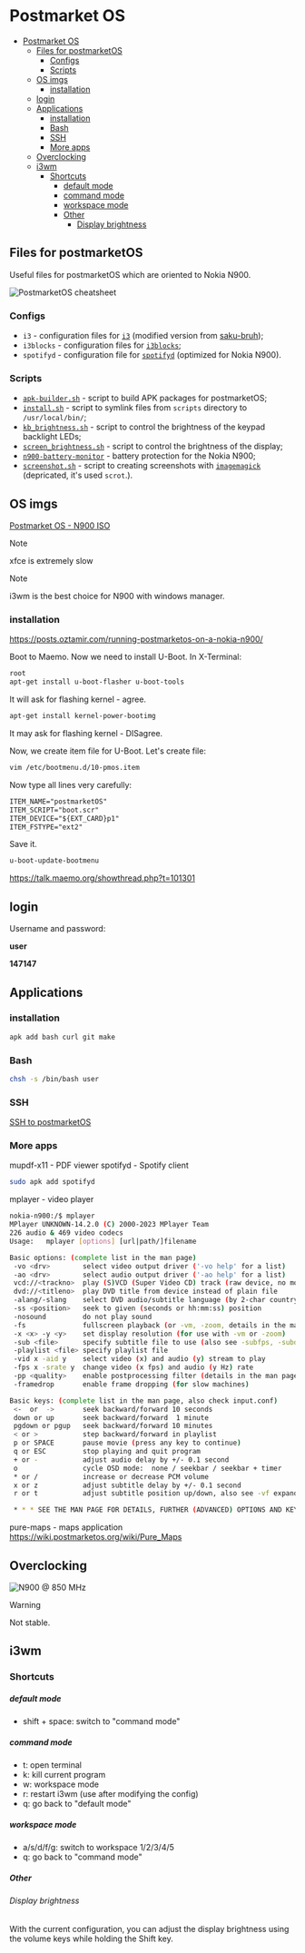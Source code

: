 # Postmarket OS

- [Postmarket OS](#postmarket-os)
  - [Files for postmarketOS](#files-for-postmarketos)
    - [Configs](#configs)
    - [Scripts](#scripts)
  - [OS imgs](#os-imgs)
    - [installation](#installation)
  - [login](#login)
  - [Applications](#applications)
    - [installation](#installation-1)
    - [Bash](#bash)
    - [SSH](#ssh)
    - [More apps](#more-apps)
  - [Overclocking](#overclocking)
  - [i3wm](#i3wm)
    - [Shortcuts](#shortcuts)
        - [default mode](#default-mode)
        - [command mode](#command-mode)
        - [workspace mode](#workspace-mode)
        - [Other](#other)
          - [Display brightness](#display-brightness)

## Files for postmarketOS

Useful files for postmarketOS which are oriented to Nokia N900.

![PostmarketOS cheatsheet](../assets/1600px-PostmarketOS_cheatsheet.png)

### Configs

- `i3` - configuration files for [`i3`](https://wiki.archlinux.org/title/i3) (modified version from [saku-bruh](https://github.com/saku-bruh/i3-n900));
- `i3blocks` - configuration files for [`i3blocks`](https://man.archlinux.org/man/i3blocks.1.en);
- `spotifyd` - configuration file for [`spotifyd`](https://github.com/Spotifyd/spotifyd) (optimized for Nokia N900).

### Scripts

- [`apk-builder.sh`](./scripts/apk-builder.sh) - script to build APK packages for postmarketOS;
- [`install.sh`](./scripts/install.sh) - script to symlink files from `scripts` directory to `/usr/local/bin/`;
- [`kb_brightness.sh`](./scripts/kb_brightness.sh) - script to control the brightness of the keypad backlight LEDs;
- [`screen_brightness.sh`](./scripts/screen_brightness.sh) - script to control the brightness of the display;
- [`n900-battery-monitor`](./scripts/n900-battery-monitor) - battery protection for the Nokia N900;
- [`screenshot.sh`](./scripts/screenshot.sh) - script to creating screenshots with [`imagemagick`](https://wiki.archlinux.org/title/ImageMagick) (depricated, it's used `scrot`.).

## OS imgs
[Postmarket OS - N900 ISO](https://images.postmarketos.org/bpo/v24.12/nokia-n900/)

> [!note]
> xfce is extremely slow

> [!note]
> i3wm is the best choice for N900 with windows manager.

### installation
https://posts.oztamir.com/running-postmarketos-on-a-nokia-n900/


Boot to Maemo. Now we need to install U-Boot. In X-Terminal:  

```sh
root
apt-get install u-boot-flasher u-boot-tools
```
It will ask for flashing kernel - agree.  

```sh
apt-get install kernel-power-bootimg
```
It may ask for flashing kernel - DISagree.  

Now, we create item file for U-Boot. Let's create file:  
```sh
vim /etc/bootmenu.d/10-pmos.item
```

Now type all lines very carefully:  
```txt
ITEM_NAME="postmarketOS"
ITEM_SCRIPT="boot.scr"
ITEM_DEVICE="${EXT_CARD}p1"
ITEM_FSTYPE="ext2"
```
Save it.  

```sh
u-boot-update-bootmenu
```

https://talk.maemo.org/showthread.php?t=101301

## login
Username and password:

**user**

**147147**

## Applications

### installation
```sh
apk add bash curl git make
```

### Bash
```sh
chsh -s /bin/bash user
```

### SSH
[SSH to postmarketOS](../doc/pmos_SSH.md)

### More apps
mupdf-x11 - PDF viewer
spotifyd - Spotify client
```sh
sudo apk add spotifyd
```



mplayer - video player

```sh	
nokia-n900:/$ mplayer
MPlayer UNKNOWN-14.2.0 (C) 2000-2023 MPlayer Team
226 audio & 469 video codecs
Usage:   mplayer [options] [url|path/]filename

Basic options: (complete list in the man page)
 -vo <drv>        select video output driver ('-vo help' for a list)
 -ao <drv>        select audio output driver ('-ao help' for a list)
 vcd://<trackno>  play (S)VCD (Super Video CD) track (raw device, no mount)
 dvd://<titleno>  play DVD title from device instead of plain file
 -alang/-slang    select DVD audio/subtitle language (by 2-char country code)
 -ss <position>   seek to given (seconds or hh:mm:ss) position
 -nosound         do not play sound
 -fs              fullscreen playback (or -vm, -zoom, details in the man page)
 -x <x> -y <y>    set display resolution (for use with -vm or -zoom)
 -sub <file>      specify subtitle file to use (also see -subfps, -subdelay)
 -playlist <file> specify playlist file
 -vid x -aid y    select video (x) and audio (y) stream to play
 -fps x -srate y  change video (x fps) and audio (y Hz) rate
 -pp <quality>    enable postprocessing filter (details in the man page)
 -framedrop       enable frame dropping (for slow machines)

Basic keys: (complete list in the man page, also check input.conf)
 <-  or  ->       seek backward/forward 10 seconds
 down or up       seek backward/forward  1 minute
 pgdown or pgup   seek backward/forward 10 minutes
 < or >           step backward/forward in playlist
 p or SPACE       pause movie (press any key to continue)
 q or ESC         stop playing and quit program
 + or -           adjust audio delay by +/- 0.1 second
 o                cycle OSD mode:  none / seekbar / seekbar + timer
 * or /           increase or decrease PCM volume
 x or z           adjust subtitle delay by +/- 0.1 second
 r or t           adjust subtitle position up/down, also see -vf expand

 * * * SEE THE MAN PAGE FOR DETAILS, FURTHER (ADVANCED) OPTIONS AND KEYS * * *
```

pure-maps - maps application
https://wiki.postmarketos.org/wiki/Pure_Maps


## Overclocking

![N900 @ 850 MHz](../assets/N900%20@850MHz.png)

> [!warning] 
> Not stable.

## i3wm

### Shortcuts
##### default mode

- shift + space: switch to "command mode"
##### command mode

- t: open terminal
- k: kill current program
- w: workspace mode
- r: restart i3wm (use after modifying the config)
- q: go back to "default mode"

##### workspace mode

- a/s/d/f/g: switch to workspace 1/2/3/4/5
- q: go back to "command mode"

##### Other

###### Display brightness

With the current configuration, you can adjust the display brightness using the volume keys while holding the Shift key.